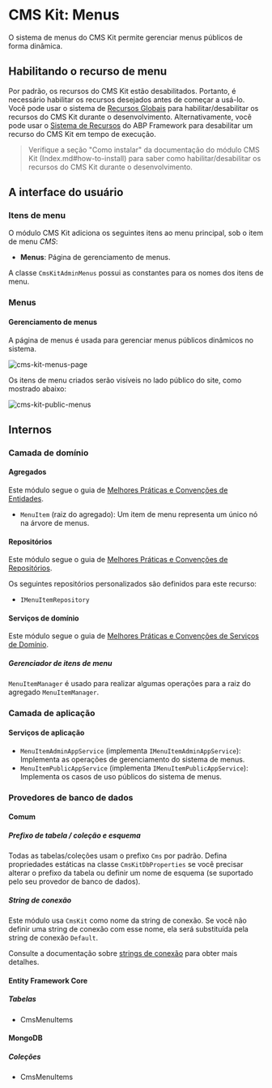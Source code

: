 # CMS Kit: Menus

O sistema de menus do CMS Kit permite gerenciar menus públicos de forma dinâmica.

## Habilitando o recurso de menu

Por padrão, os recursos do CMS Kit estão desabilitados. Portanto, é necessário habilitar os recursos desejados antes de começar a usá-lo. Você pode usar o sistema de [Recursos Globais](../../Global-Features.md) para habilitar/desabilitar os recursos do CMS Kit durante o desenvolvimento. Alternativamente, você pode usar o [Sistema de Recursos](https://docs.abp.io/en/abp/latest/Features) do ABP Framework para desabilitar um recurso do CMS Kit em tempo de execução.

> Verifique a seção "Como instalar" da documentação do módulo CMS Kit (Index.md#how-to-install) para saber como habilitar/desabilitar os recursos do CMS Kit durante o desenvolvimento.

## A interface do usuário

### Itens de menu

O módulo CMS Kit adiciona os seguintes itens ao menu principal, sob o item de menu *CMS*:

* **Menus**: Página de gerenciamento de menus.

A classe `CmsKitAdminMenus` possui as constantes para os nomes dos itens de menu.

### Menus

#### Gerenciamento de menus

A página de menus é usada para gerenciar menus públicos dinâmicos no sistema.

![cms-kit-menus-page](../../images/cmskit-module-menus-page.png)

Os itens de menu criados serão visíveis no lado público do site, como mostrado abaixo:

![cms-kit-public-menus](../../images//cmskit-module-menus-public.png)

## Internos

### Camada de domínio

#### Agregados

Este módulo segue o guia de [Melhores Práticas e Convenções de Entidades](https://docs.abp.io/en/abp/latest/Best-Practices/Entities).

- `MenuItem` (raiz do agregado): Um item de menu representa um único nó na árvore de menus.

#### Repositórios

Este módulo segue o guia de [Melhores Práticas e Convenções de Repositórios](https://docs.abp.io/en/abp/latest/Best-Practices/Repositories).

Os seguintes repositórios personalizados são definidos para este recurso:

- `IMenuItemRepository`

#### Serviços de domínio

Este módulo segue o guia de [Melhores Práticas e Convenções de Serviços de Domínio](https://docs.abp.io/en/abp/latest/Best-Practices/Domain-Services).

##### Gerenciador de itens de menu

`MenuItemManager` é usado para realizar algumas operações para a raiz do agregado `MenuItemManager`.

### Camada de aplicação

#### Serviços de aplicação

- `MenuItemAdminAppService` (implementa `IMenuItemAdminAppService`): Implementa as operações de gerenciamento do sistema de menus.
- `MenuItemPublicAppService` (implementa `IMenuItemPublicAppService`): Implementa os casos de uso públicos do sistema de menus.

### Provedores de banco de dados

#### Comum

##### Prefixo de tabela / coleção e esquema

Todas as tabelas/coleções usam o prefixo `Cms` por padrão. Defina propriedades estáticas na classe `CmsKitDbProperties` se você precisar alterar o prefixo da tabela ou definir um nome de esquema (se suportado pelo seu provedor de banco de dados).

##### String de conexão

Este módulo usa `CmsKit` como nome da string de conexão. Se você não definir uma string de conexão com esse nome, ela será substituída pela string de conexão `Default`.

Consulte a documentação sobre [strings de conexão](https://docs.abp.io/en/abp/latest/Connection-Strings) para obter mais detalhes.

#### Entity Framework Core

##### Tabelas

- CmsMenuItems

#### MongoDB

##### Coleções

- CmsMenuItems